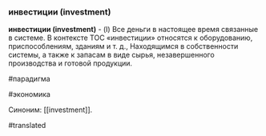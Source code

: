 ### инвестиции (investment)

**инвестиции (investment)** - (I) Все деньги в настоящее время связанные в системе. В контексте ТОС «инвестиции» относятся к оборудованию, приспособлениям, зданиям и т. д., Находящимся в собственности системы, а также к запасам в виде сырья, незавершенного производства и готовой продукции.

#парадигма

#экономика

Синоним: [[investment]].

#translated
